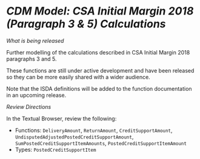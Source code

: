 # *CDM Model: CSA Initial Margin 2018 (Paragraph 3 & 5) Calculations*

_What is being released_

Further modelling of the calculations described in CSA Initial Margin 2018 paragraphs 3 and 5.

These functions are still under active development and have been released so they can be more easily shared with a wider audience.  

Note that the ISDA definitions will be added to the function documentation in an upcoming release.

_Review Directions_

In the Textual Browser, review the following:

- Functions: `DeliveryAmount`, `ReturnAmount`, `CreditSupportAmount`, `UndisputedAdjustedPostedCreditSupportAmount`, `SumPostedCreditSupportItemAmounts`, `PostedCreditSupportItemAmount`
- Types: `PostedCreditSupportItem`

